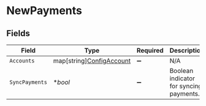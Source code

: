 # NewPayments


## Fields

| Field                                                            | Type                                                             | Required                                                         | Description                                                      |
| ---------------------------------------------------------------- | ---------------------------------------------------------------- | ---------------------------------------------------------------- | ---------------------------------------------------------------- |
| `Accounts`                                                       | map[string][ConfigAccount](../../models/shared/configaccount.md) | :heavy_minus_sign:                                               | N/A                                                              |
| `SyncPayments`                                                   | **bool*                                                          | :heavy_minus_sign:                                               | Boolean indicator for syncing payments.                          |